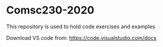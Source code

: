 # Comsc230-2020
This repository is used to hold code exercises and examples

Download VS code from: https://code.visualstudio.com/docs
